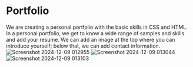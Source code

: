 # Portfolio
We are creating a personal portfolio with the basic skills in CSS and HTML. In a personal portfolio, we get to know a wide range of samples and skills and add your resume. We can add an image at the top where you can introduce yourself; below that, we can add contact information.
![Screenshot 2024-12-09 012955](https://github.com/user-attachments/assets/36356260-a8b3-4b98-bf8c-b21b77d8cdd7)
![Screenshot 2024-12-09 013044](https://github.com/user-attachments/assets/c59a353f-e30b-4e51-ba1d-8afb16e1f89a)
![Screenshot 2024-12-09 013103](https://github.com/user-attachments/assets/5678b3cb-fc35-483e-980b-93fa2a295353)
